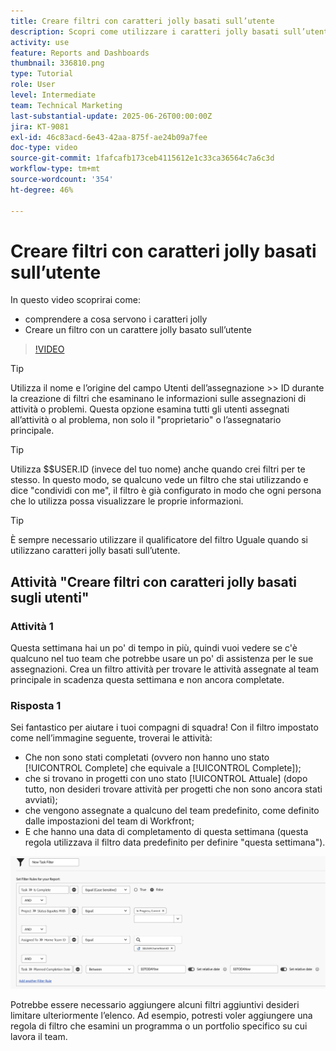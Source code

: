 ```yaml
---
title: Creare filtri con caratteri jolly basati sull’utente
description: Scopri come utilizzare i caratteri jolly basati sull’utente e come creare un filtro basato sull’utente che ha effettuato l’accesso.
activity: use
feature: Reports and Dashboards
thumbnail: 336810.png
type: Tutorial
role: User
level: Intermediate
team: Technical Marketing
last-substantial-update: 2025-06-26T00:00:00Z
jira: KT-9081
exl-id: 46c83acd-6e43-42aa-875f-ae24b09a7fee
doc-type: video
source-git-commit: 1fafcafb173ceb4115612e1c33ca36564c7a6c3d
workflow-type: tm+mt
source-wordcount: '354'
ht-degree: 46%

---
```


# Creare filtri con caratteri jolly basati sull’utente

In questo video scoprirai come:

* comprendere a cosa servono i caratteri jolly
* Creare un filtro con un carattere jolly basato sull’utente

>[!VIDEO](https://video.tv.adobe.com/v/336810/?quality=12&learn=on)

>[!TIP]
>
>Utilizza il nome e l’origine del campo Utenti dell’assegnazione >> ID durante la creazione di filtri che esaminano le informazioni sulle assegnazioni di attività o problemi.  Questa opzione esamina tutti gli utenti assegnati all’attività o al problema, non solo il &quot;proprietario&quot; o l’assegnatario principale.

>[!TIP]
>
>Utilizza $$USER.ID (invece del tuo nome) anche quando crei filtri per te stesso. In questo modo, se qualcuno vede un filtro che stai utilizzando e dice &quot;condividi con me&quot;, il filtro è già configurato in modo che ogni persona che lo utilizza possa visualizzare le proprie informazioni.

>[!TIP]
>
>È sempre necessario utilizzare il qualificatore del filtro Uguale quando si utilizzano caratteri jolly basati sull’utente.


## Attività &quot;Creare filtri con caratteri jolly basati sugli utenti&quot;

### Attività 1

Questa settimana hai un po&#39; di tempo in più, quindi vuoi vedere se c&#39;è qualcuno nel tuo team che potrebbe usare un po&#39; di assistenza per le sue assegnazioni. Crea un filtro attività per trovare le attività assegnate al team principale in scadenza questa settimana e non ancora completate.

### Risposta 1

Sei fantastico per aiutare i tuoi compagni di squadra! Con il filtro impostato come nell’immagine seguente, troverai le attività:

* Che non sono stati completati (ovvero non hanno uno stato [!UICONTROL Complete] che equivale a [!UICONTROL Complete]);
* che si trovano in progetti con uno stato [!UICONTROL Attuale] (dopo tutto, non desideri trovare attività per progetti che non sono ancora stati avviati);
* che vengono assegnate a qualcuno del team predefinito, come definito dalle impostazioni del team di Workfront;
* E che hanno una data di completamento di questa settimana (questa regola utilizzava il filtro data predefinito per definire &quot;questa settimana&quot;).

![Immagine della schermata per creare un filtro attività con un carattere jolly basato sull’utente](assets/user-wildcard-exercise-answer.png)

Potrebbe essere necessario aggiungere alcuni filtri aggiuntivi desideri limitare ulteriormente l’elenco. Ad esempio, potresti voler aggiungere una regola di filtro che esamini un programma o un portfolio specifico su cui lavora il team.
